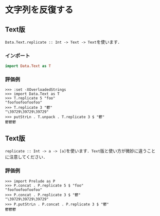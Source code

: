 文字列を反復する
================

## Text版

``Data.Text.replicate :: Int -> Text -> Text``を使います．

### インポート

```haskell
import Data.Text as T
```

### 評価例

```
>>> :set -XOverloadedStrings
>>> import Data.Text as T
>>> T.replicate 5 "foo"
"foofoofoofoofoo"
>>> T.replicate 3 "鬱"
"\39729\39729\39729"
>>> putStrLn . T.unpack . T.replicate 3 $ "鬱"
鬱鬱鬱
```

## Text版

``replicate :: Int -> a -> [a]``を使います．``Text``版と使い方が微妙に違うことに注意してください．

### 評価例

```
>>> import Prelude as P
>>> P.concat . P.replicate 5 $ "foo"
"foofoofoofoofoo"
>>> P.concat . P.replicate 3 $ "鬱"
"\39729\39729\39729"
>>> P.putStrLn . P.concat . P.replicate 3 $ "鬱"
鬱鬱鬱
```
